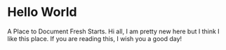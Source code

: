 # Hello World
A Place to Document Fresh Starts.
Hi all, I am pretty new here but I think I like this place. 
If you are reading this, I wish you a good day!
